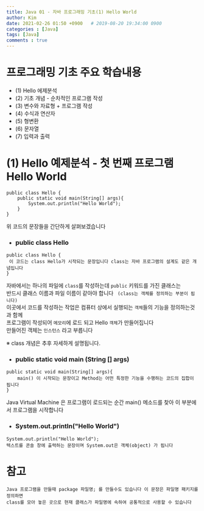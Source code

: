 ```yaml
---
title: Java 01 - 자바 프로그래밍 기초(1) Hello World
author: Kim
date: 2021-02-26 01:50 +0900   # 2019-08-20 19:34:00 0900
categories : [Java]
tags: [Java]
comments : true
---
```


# 프로그래밍 기초 주요 학습내용

* (1) Hello 에제분석
* (2) 기초 개념 - 순차적인 프로그램 작성
* (3) 변수와 자료형 + 프로그램 작성
* (4) 수식과 연산자
* (5) 형변환
* (6) 문자열
* (7) 입력과 출력


# (1) Hello 예제분석 - 첫 번째 프로그램 Hello World

```
public class Hello {
    public static void main(String[] args){
        System.out.println("Hello World");
    }
}
```
위 코드의 문장들을 간단하게 살펴보겠습니다 <br>

* ### public class Hello

```
public class Hello {
 이 코드는 class Hello가 시작되는 문장입니다 class는 자바 프로그램의 설계도 같은 개념입니다
}
```
자바에서는 하나의 파일에 ```class```를 작성하는데 ```public``` 키워드를 가진 클래스는<br>
 반드시 클래스 이름과 파일 이름이 같아야 합니다 ``` (class는 객체를 정의하는 부분이 됩니다)```<br>
 이곳에서 코드를 작성하는 작업은 컴퓨터 상에서 실행되는 ``객체``들의 기능을 정의하는것과 함께<br>
 프로그램이 작성되어 ```메모리```에 로드 되고 Hello ``객체``가 만들어집니다<br>
 만들어진 객체는 ``인스턴스`` 라고 부릅니다<br>
 
 
※ class 개념은 추후 자세하게 설명됩니다.

* ### public static void main (String [] args)

```
public static void main(String[] args){
    main() 이 시작되는 문장이고 Method는 어떤 특정한 기능을 수행하는 코드의 집합이 됩니다
}
```
Java Virtual Machine 은 프로그램이 로드되는 순간 main() 메소드를 찾아 이 부분에서 프로그램을 시작합니다

* ### System.out.println("Hello World")

```
System.out.println("Hello World");
텍스트를 콘솔 창에 출력하는 문장이며 System.out은 객체(object) 가 됩니다
```

# 참고

```
Java 프로그램을 만들때 package 파일명; 를 만들수도 있습니다 이 문장은 파일명 패키지를 정의하면
class를 모아 놓은 곳으로 현재 클래스가 파일명에 속하여 공통적으로 사용할 수 있습니다
```

